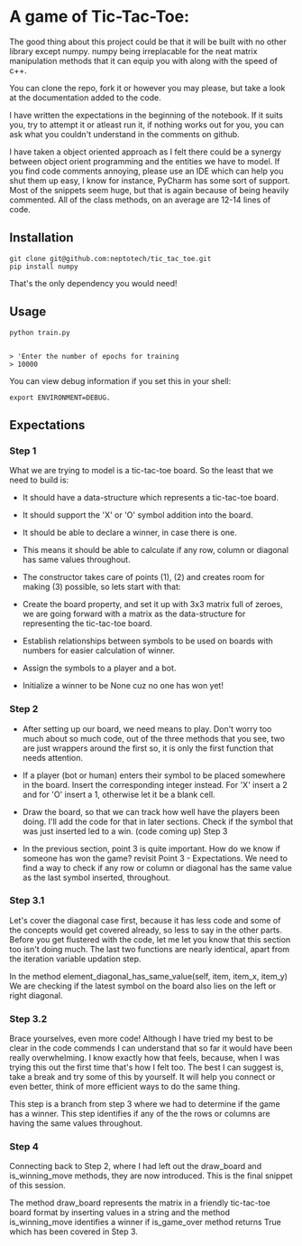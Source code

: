 # A game of Tic-Tac-Toe:

The good thing about this project could be that it will be built with no other library except numpy. numpy being irreplacable for the neat matrix manipulation methods that it can equip you with along with the speed of c++.

You can clone the repo, fork it or however you may please, but take a look at the documentation added to the code.

I have written the expectations in the beginning of the notebook. If it suits you, try to attempt it or atleast run it, if nothing works out for you, you can ask what you couldn't understand in the comments on github.

I have taken a object oriented approach as I felt there could be a synergy between object orient programming and the entities we have to model. If you find code comments annoying, please use an IDE which can help you shut them up easy, I know for instance, PyCharm has some sort of support. Most of the snippets seem huge, but that is again because of being heavily commented. All of the class methods, on an average are 12-14 lines of code.

## Installation
```
git clone git@github.com:neptotech/tic_tac_toe.git
pip install numpy
```
That's the only dependency you would need!


## Usage
```
python train.py


> 'Enter the number of epochs for training
> 10000
```
You can view debug information if you set this in your shell:
```
export ENVIRONMENT=DEBUG.
```

## Expectations
### Step 1
What we are trying to model is a tic-tac-toe board. So the least that we need to build is:

- It should have a data-structure which represents a tic-tac-toe board.
- It should support the 'X' or 'O' symbol addition into the board.
- It should be able to declare a winner, in case there is one.
- This means it should be able to calculate if any row, column or diagonal has same values throughout.
- The constructor takes care of points (1), (2) and creates room for making (3) possible, so lets start with that:

- Create the board property, and set it up with 3x3 matrix full of zeroes, we are going forward with a matrix as the data-structure for representing the tic-tac-toe board.
- Establish relationships between symbols to be used on boards with numbers for easier calculation of winner.
- Assign the symbols to a player and a bot.
- Initialize a winner to be None cuz no one has won yet!

### Step 2
- After setting up our board, we need means to play. Don't worry too much about so much code, out of the three methods that you see, two are just wrappers around the first so, it is only the first function that needs attention.

- If a player (bot or human) enters their symbol to be placed somewhere in the board. Insert the corresponding integer instead. For 'X' insert a 2 and for 'O' insert a 1, otherwise let it be a blank cell.
- Draw the board, so that we can track how well have the players been doing. I'll add the code for that in later sections.
Check if the symbol that was just inserted led to a win. (code coming up)
Step 3
- In the previous section, point 3 is quite important. How do we know if someone has won the game? revisit Point 3 - Expectations. We need to find a way to check if any row or column or diagonal has the same value as the last symbol inserted, throughout.

### Step 3.1
Let's cover the diagonal case first, because it has less code and some of the concepts would get covered already, so less to say in the other parts. Before you get flustered with the code, let me let you know that this section too isn't doing much. The last two functions are nearly identical, apart from the iteration variable updation step.

In the method element_diagonal_has_same_value(self, item, item_x, item_y) We are checking if the latest symbol on the board also lies on the left or right diagonal.

### Step 3.2
Brace yourselves, even more code! Although I have tried my best to be clear in the code commends I can understand that so far it would have been really overwhelming. I know exactly how that feels, because, when I was trying this out the first time that's how I felt too. The best I can suggest is, take a break and try some of this by yourself. It will help you connect or even better, think of more efficient ways to do the same thing.

This step is a branch from step 3 where we had to determine if the game has a winner. This step identifies if any of the the rows or columns are having the same values throughout.

### Step 4
Connecting back to Step 2, where I had left out the draw_board and is_winning_move methods, they are now introduced. This is the final snippet of this session.

The method draw_board represents the matrix in a friendly tic-tac-toe board format by inserting values in a string and the method is_winning_move identifies a winner if is_game_over method returns True which has been covered in Step 3.

